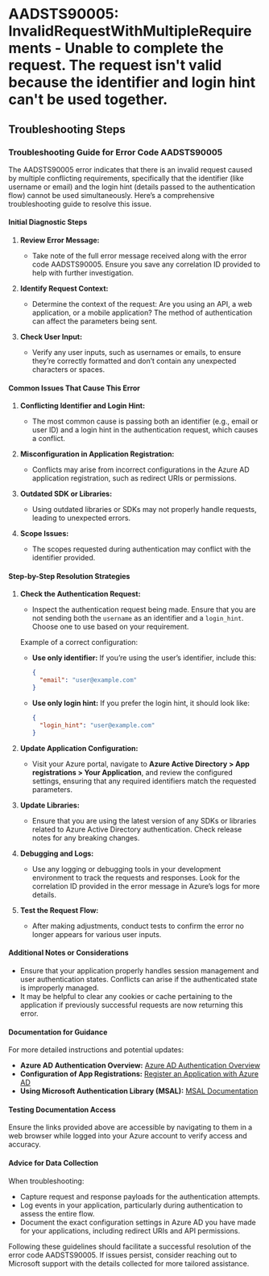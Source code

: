 
# AADSTS90005: InvalidRequestWithMultipleRequirements - Unable to complete the request. The request isn't valid because the identifier and login hint can't be used together.


## Troubleshooting Steps
### Troubleshooting Guide for Error Code AADSTS90005

The AADSTS90005 error indicates that there is an invalid request caused by multiple conflicting requirements, specifically that the identifier (like username or email) and the login hint (details passed to the authentication flow) cannot be used simultaneously. Here’s a comprehensive troubleshooting guide to resolve this issue.

#### Initial Diagnostic Steps

1. **Review Error Message:**
   - Take note of the full error message received along with the error code AADSTS90005. Ensure you save any correlation ID provided to help with further investigation.

2. **Identify Request Context:**
   - Determine the context of the request: Are you using an API, a web application, or a mobile application? The method of authentication can affect the parameters being sent.

3. **Check User Input:**
   - Verify any user inputs, such as usernames or emails, to ensure they’re correctly formatted and don’t contain any unexpected characters or spaces.

#### Common Issues That Cause This Error

1. **Conflicting Identifier and Login Hint:**
   - The most common cause is passing both an identifier (e.g., email or user ID) and a login hint in the authentication request, which causes a conflict.

2. **Misconfiguration in Application Registration:**
   - Conflicts may arise from incorrect configurations in the Azure AD application registration, such as redirect URIs or permissions.

3. **Outdated SDK or Libraries:**
   - Using outdated libraries or SDKs may not properly handle requests, leading to unexpected errors.

4. **Scope Issues:**
   - The scopes requested during authentication may conflict with the identifier provided.

#### Step-by-Step Resolution Strategies

1. **Check the Authentication Request:**
   - Inspect the authentication request being made. Ensure that you are not sending both the `username` as an identifier and a `login_hint`. Choose one to use based on your requirement.
   
   Example of a correct configuration:
   - **Use only identifier:** If you’re using the user’s identifier, include this:
     ```json
     {
       "email": "user@example.com"
     }
     ```
   - **Use only login hint:** If you prefer the login hint, it should look like:
     ```json
     {
       "login_hint": "user@example.com"
     }
     ```

2. **Update Application Configuration:**
   - Visit your Azure portal, navigate to **Azure Active Directory > App registrations > Your Application**, and review the configured settings, ensuring that any required identifiers match the requested parameters.

3. **Update Libraries:**
   - Ensure that you are using the latest version of any SDKs or libraries related to Azure Active Directory authentication. Check release notes for any breaking changes.

4. **Debugging and Logs:**
   - Use any logging or debugging tools in your development environment to track the requests and responses. Look for the correlation ID provided in the error message in Azure’s logs for more details.

5. **Test the Request Flow:**
   - After making adjustments, conduct tests to confirm the error no longer appears for various user inputs.

#### Additional Notes or Considerations

- Ensure that your application properly handles session management and user authentication states. Conflicts can arise if the authenticated state is improperly managed.
- It may be helpful to clear any cookies or cache pertaining to the application if previously successful requests are now returning this error.

#### Documentation for Guidance

For more detailed instructions and potential updates:
- **Azure AD Authentication Overview:** [Azure AD Authentication Overview](https://docs.microsoft.com/en-us/azure/active-directory/develop/authentication-scenarios)
- **Configuration of App Registrations:** [Register an Application with Azure AD](https://docs.microsoft.com/en-us/azure/active-directory/develop/quickstart-register-app)
- **Using Microsoft Authentication Library (MSAL):** [MSAL Documentation](https://docs.microsoft.com/en-us/azure/active-directory/develop/msal-overview)

#### Testing Documentation Access

Ensure the links provided above are accessible by navigating to them in a web browser while logged into your Azure account to verify access and accuracy.

#### Advice for Data Collection

When troubleshooting:
- Capture request and response payloads for the authentication attempts.
- Log events in your application, particularly during authentication to assess the entire flow.
- Document the exact configuration settings in Azure AD you have made for your applications, including redirect URIs and API permissions.

Following these guidelines should facilitate a successful resolution of the error code AADSTS90005. If issues persist, consider reaching out to Microsoft support with the details collected for more tailored assistance.